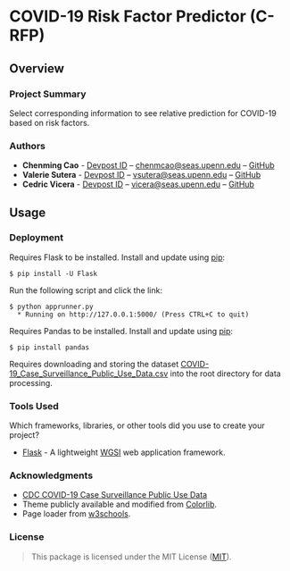 # COVID-19 Risk Factor Predictor (C-RFP)

## Overview

### Project Summary
Select corresponding information to see relative prediction for COVID-19 based on risk factors.

### Authors

* **Chenming Cao** - [Devpost ID](https://devpost.com/chenmcao) – chenmcao@seas.upenn.edu – [GitHub](https://github.com/chenming-cao/)
* **Valerie Sutera** - [Devpost ID](https://devpost.com/vsutera) – vsutera@seas.upenn.edu – [GitHub](https://github.com/valeriesutera/)
* **Cedric Vicera** - [Devpost ID](https://devpost.com/cedricvicera) – vicera@seas.upenn.edu – [GitHub](https://github.com/cedricvicera/)

## Usage

### Deployment
Requires Flask to be installed.
Install and update using [pip](https://pip.pypa.io/en/stable/quickstart/):

````
$ pip install -U Flask
````

Run the following script and click the link:

````
$ python apprunner.py
  * Running on http://127.0.0.1:5000/ (Press CTRL+C to quit)
````

Requires Pandas to be installed.
Install and update using [pip](https://pip.pypa.io/en/stable/quickstart/):

````
$ pip install pandas
````

Requires downloading and storing the dataset [COVID-19_Case_Surveillance_Public_Use_Data.csv](https://data.cdc.gov/api/views/vbim-akqf/rows.csv?accessType=DOWNLOAD&bom=true&format=true) into the root directory for data processing.

### Tools Used

Which frameworks, libraries, or other tools did you use to create your project?

* [Flask](https://flask.palletsprojects.com/) - A lightweight [WGSI](https://wsgi.readthedocs.io/) web application framework.

### Acknowledgments

* [CDC COVID-19 Case Surveillance Public Use Data](https://data.cdc.gov/Case-Surveillance/COVID-19-Case-Surveillance-Public-Use-Data/vbim-akqf)
* Theme publicly available and modified from [Colorlib](https://colorlib.com/).
* Page loader from [w3schools](https://www.w3schools.com/).

### License

>This package is licensed under the MIT License (<a href="https://choosealicense.com/licenses/mit/" target="_blank">MIT</a>).

